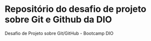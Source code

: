 # Repositório do desafio de projeto sobre Git e Github da DIO
Desafio de Projeto sobre Git/GitHub - Bootcamp DIO
